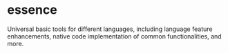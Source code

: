 # essence

Universal basic tools for different languages, including language feature enhancements, native code implementation of common functionalities, and more.
